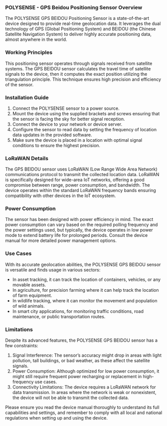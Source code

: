 ### POLYSENSE - GPS Beidou Positioning Sensor Overview

The POLYSENSE GPS BEIDOU Positioning Sensor is a state-of-the-art device designed to provide real-time geolocation data. It leverages the dual technology of GPS (Global Positioning System) and BEIDOU (the Chinese Satellite Navigation System) to deliver highly accurate positioning data, almost anywhere in the world. 

### Working Principles

This positioning sensor operates through signals received from satellite systems. The GPS BEIDOU sensor calculates the travel time of satellite signals to the device, then it computes the exact position utilizing the triangulation principle. This technique ensures high precision and efficiency of the sensor.

### Installation Guide

1. Connect the POLYSENSE sensor to a power source.
2. Mount the device using the supplied brackets and screws ensuring that the sensor is facing the sky for better signal reception.
3. Connect the device to your network or device server.
4. Configure the sensor to read data by setting the frequency of location data updates in the provided software.
5. Make sure the device is placed in a location with optimal signal conditions to ensure the highest precision.

### LoRaWAN Details

The GPS BEIDOU sensor uses LoRaWAN (Low Range Wide Area Network) communications protocol to transmit the collected location data. LoRaWAN is specifically designed for wide-area IoT networks, offering a good compromise between range, power consumption, and bandwidth. The device operates within the standard LoRaWAN frequency bands ensuring compatibility with other devices in the IoT ecosystem.

### Power Consumption

The sensor has been designed with power efficiency in mind. The exact power consumption can vary based on the required polling frequency and the power settings used, but typically, the device operates in low power mode to extend battery life for prolonged periods. Consult the device manual for more detailed power management options.

### Use Cases

With its accurate geolocation abilities, the POLYSENSE GPS BEIDOU sensor is versatile and finds usage in various sectors:

- In asset tracking, it can track the location of containers, vehicles, or any movable assets.
- In agriculture, for precision farming where it can help track the location of farm equipment.
- In wildlife tracking, where it can monitor the movement and population of wild animals.
- In smart city applications, for monitoring traffic conditions, road maintenance, or public transportation routes.

### Limitations

Despite its advanced features, the POLYSENSE GPS BEIDOU sensor has a few constraints:

1. Signal Interference: The sensor’s accuracy might drop in areas with light pollution, tall buildings, or bad weather, as these affect the satellite signals.
2. Power Consumption: Although optimized for low power consumption, it might still require frequent power recharging or replacement in high-frequency use cases.
3. Connectivity Limitations: The device requires a LoRaWAN network for data transmission. In areas where the network is weak or nonexistent, the device will not be able to transmit the collected data.

Please ensure you read the device manual thoroughly to understand its full capabilities and settings, and remember to comply with all local and national regulations when setting up and using the device.
